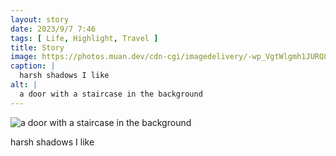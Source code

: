 ```yaml
---
layout: story
date: 2023/9/7 7:46
tags: [ Life, Highlight, Travel ]
title: Story
image: https://photos.muan.dev/cdn-cgi/imagedelivery/-wp_VgtWlgmh1JURQ8t1mg/f10fca34-d93a-42e2-9372-1337fa7fed00/public
caption: |
  harsh shadows I like
alt: |
  a door with a staircase in the background
---
```


![a door with a staircase in the background](https://photos.muan.dev/cdn-cgi/imagedelivery/-wp_VgtWlgmh1JURQ8t1mg/f10fca34-d93a-42e2-9372-1337fa7fed00/public)

harsh shadows I like
